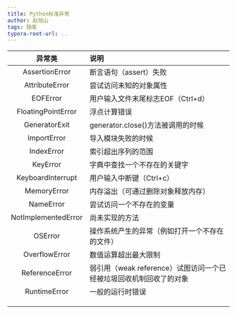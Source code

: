 ```yaml
---
title: Python标准异常
author: 赵旭山
tags: 随笔
typora-root-url: ..
---
```




| 异常类 | 说明 |
| :---: | :--- |
| AssertionError | 断言语句（assert）失败 |
| AttributeError | 尝试访问未知的对象属性 |
| EOFError | 用户输入文件末尾标志EOF（Ctrl+d） |
| FloatingPointError | 浮点计算错误 |
| GeneratorExit | generator.close()方法被调用的时候 |
| ImportError | 导入模块失败的时候 |
| IndexError | 索引超出序列的范围 |
| KeyError | 字典中查找一个不存在的关键字 |
| KeyboardInterrupt | 用户输入中断键（Ctrl+c） |
| MemoryError | 内存溢出（可通过删除对象释放内存） |
| NameError | 尝试访问一个不存在的变量 |
| NotImplementedError | 尚未实现的方法 |
| OSError | 操作系统产生的异常（例如打开一个不存在的文件） |
| OverflowError | 数值运算超出最大限制 |
| ReferenceError | 弱引用（weak reference）试图访问一个已经被垃圾回收机制回收了的对象 |
| RuntimeError | 一般的运行时错误 |
|  |  |
|  |  |
|  |  |

